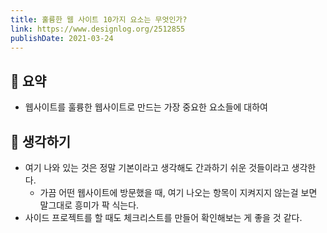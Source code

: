 ```yaml
---
title: 훌륭한 웹 사이트 10가지 요소는 무엇인가?
link: https://www.designlog.org/2512855
publishDate: 2021-03-24
---
```

## 📝 요약 
- 웹사이트를 훌륭한 웹사이트로 만드는 가장 중요한 요소들에 대하여  

## 🤔 생각하기   
- 여기 나와 있는 것은 정말 기본이라고 생각해도 간과하기 쉬운 것들이라고 생각한다.  
  - 가끔 어떤 웹사이트에 방문했을 때, 여기 나오는 항목이 지켜지지 않는걸 보면 말그대로 흥미가 팍 식는다.   
- 사이드 프로젝트를 할 때도 체크리스트를 만들어 확인해보는 게 좋을 것 같다.  